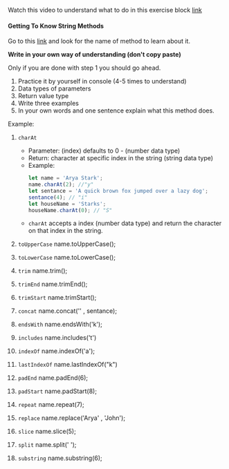 Watch this video to understand what to do in this exercise block [link](https://www.youtube.com/watch?v=zGpplZj4zY0&feature=youtu.be)

#### Getting To Know String Methods

Go to this [link](https://developer.mozilla.org/en-US/docs/Web/JavaScript/Reference/Global_Objects/String) and look for the name of method to learn about it.

**Write in your own way of understanding (don't copy paste)**

Only if you are done with step 1 you should go ahead.

1. Practice it by yourself in console (4-5 times to understand)
2. Data types of parameters
3. Return value type
4. Write three examples
5. In your own words and one sentence explain what this method does.

Example:

1. `charAt`

   - Parameter: (index) defaults to 0 - (number data type)
   - Return: character at specific index in the string (string data type)
   - Example:
     ```js
     let name = 'Arya Stark';
     name.charAt(2); //"y"
     let sentance = 'A quick brown fox jumped over a lazy dog';
     sentance(4); // "i"
     let houseName = 'Starks';
     houseName.charAt(0); // "S"
     ```
   - `charAt` accepts a index (number data type) and return the character on that index in the string.

2. `toUpperCase`
name.toUpperCase();
3. `toLowerCase`
name.toLowerCase();
4. `trim`
name.trim();
5. `trimEnd`
name.trimEnd();
6. `trimStart`
name.trimStart();
7. `concat`
name.concat('' , sentance);
8. `endsWith`
name.endsWith('k');
9. `includes`
name.includes('t')
10. `indexOf`
name.indexOf('a');
11. `lastIndexOf`
name.lastIndexOf("k")
12. `padEnd`
name.padEnd(6);
13. `padStart`
name.padStart(8);
14. `repeat`
name.repeat(7);
15. `replace`
name.replace('Arya' , 'John');
16. `slice`
name.slice(5);
17. `split`
name.split(' ');
18. `substring`
name.substring(6);
